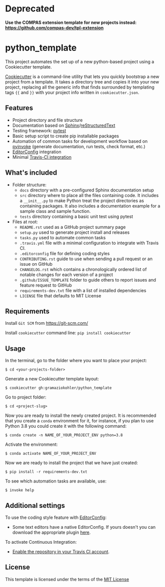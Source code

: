 # Deprecated

**Use the COMPAS extension template for new projects instead: https://github.com/compas-dev/tpl-extension**

# python_template

This project automates the set up of a new python-based project using a Cookiecutter template.

[Cookiecutter](https://cookiecutter.readthedocs.io/en/latest/readme.html#) is a command-line utility that lets you quickly bootstrap a new project from a template. It takes a directory tree and copies it into your new project, replacing all the generic info that finds surrounded by templating tags `{{` and `}}` with your project info written in `cookiecutter.json`.

## Features

* Project directory and file structure
* Documentation based on [Sphinx](http://www.sphinx-doc.org/en/master/)/[reStructuredText](http://docutils.sourceforge.net/rst.html)
* Testing framework: [pytest](https://docs.pytest.org/en/latest/)
* Basic setup script to create pip installable packages
* Automation of common tasks for development workflow based on [pyinvoke](http://www.pyinvoke.org/) (generate documentation, run tests, check format, etc.)
* [EditorConfig](https://editorconfig.org/) integration
* Minimal [Travis-CI integration](https://travis-ci.org)

## What's included

* Folder structure:
  * `docs` directory with a pre-configured Sphinx documentation setup
  * `src` directory where to place all the files containing code. It includes a `__init__.py` to make Python treat the project directories as containing packages. It also includes a documentation example for a sample class and sample function.
  * `tests` directory containing a basic unit test using pytest
* Files at root:
  * `README.rst` used as a GitHub project summary page
  * `setup.py` used to generate project install and releases
  * `tasks.py` used to automate common tasks
  * `.travis.yml` file with a minimal configuration to integrate with Travis CI. 
  * `.editorconfig` file for defining coding styles
  * `CONTRIBUTING.rst` guide to use when sending a pull request or an issue on GitHub
  * `CHANGELOG.rst` which contains a chronologically ordered list of notable changes for each version of a project
  * `.github/ISSUE_TEMPLATE` folder to guide others to report issues and feature request to GitHub
  * `requirements-dev.txt` file with a list of installed dependencies
  * `LICENSE` file that defaults to MIT License

## Requirements

Install `Git SCM` from https://git-scm.com/

Install `cookiecutter` command line: `pip install cookiecutter`

## Usage

In the terminal, go to the folder where you want to place your project:
```
$ cd <your-projects-folder>
```

Generate a new Cookiecutter template layout:
```
$ cookiecutter gh:gramaziokohler/python_template
```

Go to project folder:

```
$ cd <project-slug>
```

Now you are ready to install the newly created project. It is recommended that you create a `conda` environment for it, for instance, if you plan to use Python 3.8 you could create it with the following command:

```
$ conda create -n NAME_OF_YOUR_PROJECT_ENV python=3.8
```

Activate the environment:

```
$ conda activate NAME_OF_YOUR_PROJECT_ENV
```

Now we are ready to install the project that we have just created:

```
$ pip install -r requirements-dev.txt
```

To see which automation tasks are available, use:

```
$ invoke help
```

## Additional settings

To use the coding style feature with [EditorConfig](https://editorconfig.org/):

* Some text editors have a native EditorConfig. If yours doesn't you can download the appropriate plugin [here](https://editorconfig.org/#download).

To activate Continuous Integration:

* [Enable the repository in your Travis CI account](https://travis-ci.org/profile).

## License

This template is licensed under the terms of the [MIT License](/LICENSE)
